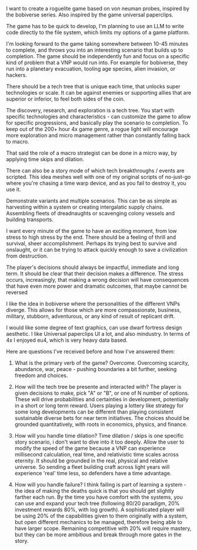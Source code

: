 I want to create a roguelite game based on von neuman probes, inspired by the bobiverse series. Also inspired by the game universal paperclips.

The game has to be quick to develop, I'm planning to use an LLM to write code directly to the file system, which limits my options of a game platform.

I'm looking forward to the game taking somewhere between 10-45 minutes to complete, and throws you into an interesting scenario that builds up to completion. The game should be independently fun and focus on a specific kind of problem that a VNP would run into. For example for bobiverse, they run into a planetary evacuation, tooling age species, alien invasion, or hackers.

There should be a tech tree that is unique each time, that unlocks super technologies or scale. It can be against enemies or supporting allies that are superior or inferior, to feel both sides of the coin.

The discovery, research, and exploration is a tech tree. You start with specific technologies and characteristics - can customize the game to allow for specific progressions, and basically play the scenario to completion. To keep out of the 200+ hour 4x game genre, a rogue light will encourage more exploration and micro management rather than constantly falling back to macro.

That said the role of a macro strategist can be done in a micro way, by applying time skips and dilation.

There can also be a story mode of which tech breakthroughs / events are scripted. This idea meshes well with one of my original scripts of no-just-go where you're chasing a time warp device, and as you fail to destroy it, you use it.

Demonstrate variants and multiple scenarios. This can be as simple as harvesting within a system or creating intergalatic supply chains. Assembling fleets of dreadnaughts or scavenging colony vessels and building transports.

I want every minute of the game to have an exciting moment, from low stress to high stress by the end. There should be a feeling of thrill and survival, sheer accomplishment. Perhaps its trying best to survive and onslaught, or it can be trying to attack quickly enough to save a civilization from destruction.

The player's decisions should always be impactful, immediate and long term. It should be clear that their decision makes a difference. The stress occurs, increasingly, that making a wrong decision will have consequences that have even more power and dramatic outcomes, that maybe cannot be reversed

I like the idea in bobiverse where the personalities of the different VNPs diverge. This allows for those which are more compassionate, business, military, stubborn, adventurous, or any kind of result of replicant drift.

I would like some degree of text graphics, can use dwarf fortress design aesthetic. I like Universal paperclips UI a lot, and also mindustry. In terms of 4x I enjoyed eu4, which is very heavy data based.

Here are questions I've received before and how I've answered them:

1. What is the primary verb of the game? Overcome. Overcoming scarcity, abundance, war, peace - pushing boundaries a bit further, seeking freedom and choices.

2. How will the tech tree be presente and interacted with? The player is given decisions to make, pick "A" or "B", or one of N number of options. These will drive probabilities and certainties in development, potentially in a short or long term reward. Users playing a lottery like strategy for some long developments can be different than playing consistent sustainable diverse bets for near term initiatives. The choices should be grounded quantitatively, with roots in economics, physics, and finance.

3. How will you handle time dilation? Time dilation / skips is one specific story scenario, i don't want to dive into it too deeply. Allow the user to modify the speed of the game because a VNP can experience millisecond calculation, real time, and relativistic time scales across eternity. It should be grounded in the real, physical and relative universe. So sending a fleet building craft across light years will experience 'real' time less, so defenders have a time advantage.

4. How will you handle failure? I think failing is part of learning a system - the idea of making the deaths quick is that you should get slightly farther each run. By the time you have comfort with the systems, you can use and expand your tech tree (following 80/20 paradigm, 20% investment rewards 80%, with log growth). A sophisticated player will be using 20% of the capabilities given to them originally with a system, but open different mechanics to be managed, therefore being able to have larger scope. Remaining competitive with 20% will require mastery, but they can be more ambitious and break through more gates in the story. 


